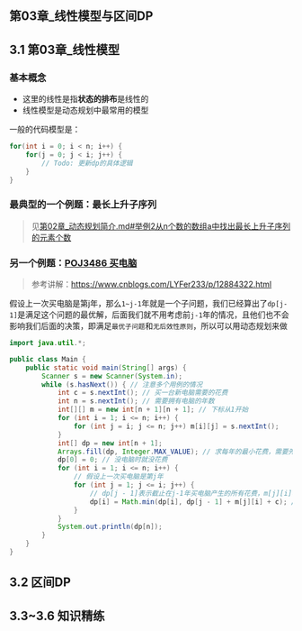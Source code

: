 ## 第03章_线性模型与区间DP
## 3.1 第03章_线性模型
### 基本概念
+ 这里的线性是指**状态的排布**是线性的
+ 线性模型是动态规划中最常用的模型

一般的代码模型是：
```java
for(int i = 0; i < n; i++) {
    for(j = 0; j < i; j++) {
        // Todo: 更新dp的具体逻辑
    }
}
```

### 最典型的一个例题：最长上升子序列
> 见[第02章_动态规划简介.md#举例2从n个数的数组a中找出最长上升子序列的元素个数](第02章_动态规划简介.md#举例2从n个数的数组an中找出最长上升子序列的元素个数)

### 另一个例题：[POJ3486 买电脑](https://ac.nowcoder.com/acm/problem/108083)
> 参考讲解：https://www.cnblogs.com/LYFer233/p/12884322.html

假设上一次买电脑是第j年，那么`1~j-1`年就是一个子问题，我们已经算出了`dp[j-1]`是满足这个问题的最优解，后面我们就不用考虑前`j-1`年的情况，且他们也不会影响我们后面的决策，即满足`最优子问题`和`无后效性原则`，所以可以用动态规划来做
```java
import java.util.*;

public class Main {
    public static void main(String[] args) {
        Scanner s = new Scanner(System.in);
        while (s.hasNext()) { // 注意多个用例的情况
            int c = s.nextInt(); // 买一台新电脑需要的花费
            int n = s.nextInt(); // 需要拥有电脑的年数
            int[][] m = new int[n + 1][n + 1]; // 下标从1开始
            for (int i = 1; i <= n; i++) {
                for (int j = i; j <= n; j++) m[i][j] = s.nextInt();
            }
            int[] dp = new int[n + 1];
            Arrays.fill(dp, Integer.MAX_VALUE); // 求每年的最小花费，需要先初始化为最大值
            dp[0] = 0; // 没电脑时就没花费
            for (int i = 1; i <= n; i++) {
                // 假设上一次买电脑是第j年
                for (int j = 1; j <= i; j++) {
                    // dp[j - 1]表示截止在j-1年买电脑产生的所有花费，m[j][i]表示上第j年到第i年产生的维修费用，c表示此次买电脑的费用
                    dp[i] = Math.min(dp[i], dp[j - 1] + m[j][i] + c); // 找到在第j-1年更新电脑所需的最小花费(遍历所有的j)，维修费用从买电脑的第2年才开始交，所以是(j - 1)+ 1 = j
                }
            }
            System.out.println(dp[n]);
        }
    }
}
```

## 3.2 区间DP
## 3.3~3.6 知识精练